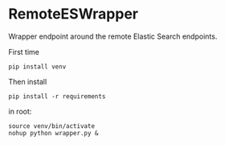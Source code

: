 # RemoteESWrapper
Wrapper endpoint around the remote Elastic Search endpoints.

First time
```
pip install venv
```
Then install
```
pip install -r requirements
```
in root:
```
source venv/bin/activate
nohup python wrapper.py &
```
